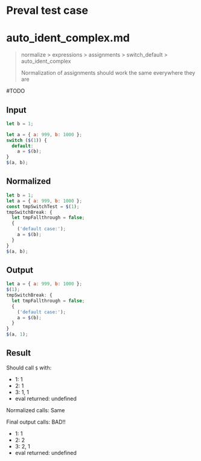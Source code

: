# Preval test case

# auto_ident_complex.md

> normalize > expressions > assignments > switch_default > auto_ident_complex
>
> Normalization of assignments should work the same everywhere they are

#TODO

## Input

`````js filename=intro
let b = 1;

let a = { a: 999, b: 1000 };
switch ($(1)) {
  default:
    a = $(b);
}
$(a, b);
`````

## Normalized

`````js filename=intro
let b = 1;
let a = { a: 999, b: 1000 };
const tmpSwitchTest = $(1);
tmpSwitchBreak: {
  let tmpFallthrough = false;
  {
    ('default case:');
    a = $(b);
  }
}
$(a, b);
`````

## Output

`````js filename=intro
let a = { a: 999, b: 1000 };
$(1);
tmpSwitchBreak: {
  let tmpFallthrough = false;
  {
    ('default case:');
    a = $(b);
  }
}
$(a, 1);
`````

## Result

Should call `$` with:
 - 1: 1
 - 2: 1
 - 3: 1, 1
 - eval returned: undefined

Normalized calls: Same

Final output calls: BAD!!
 - 1: 1
 - 2: 2
 - 3: 2, 1
 - eval returned: undefined
